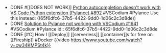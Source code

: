 - DONE #[[DOES NOT WORK]] [Python autocompletion doesn't work with VS Code Python extenstion (Pylance) #892](https://github.com/VSCodium/vscodium/issues/892#issuecomment-986663776) #VSCodium #Pylance
  Use this instead:
  ((65f6dfc6-37b5-4422-9dd0-1d06c2c3d8de))
- DONE [Solution to Pylance not working with VSCodium #1641](https://github.com/VSCodium/vscodium/discussions/1641#discussioncomment-8785825) #VSCodium #Pylance
  id:: 65f6dfc6-37b5-4422-9dd0-1d06c2c3d8de
- DONE [#C] How I [[Deploy]] [[serverless]] [[container]]s for free on [[Fireship]] #Docker
  {{video https://www.youtube.com/watch?v=cw34KMPSt4k}}